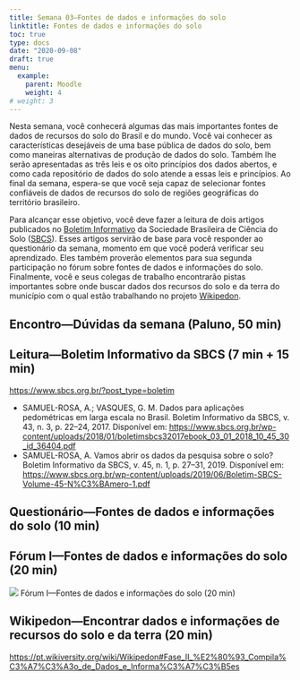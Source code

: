 ```yaml
---
title: Semana 03—Fontes de dados e informações do solo
linktitle: Fontes de dados e informações do solo
toc: true
type: docs
date: "2020-09-08"
draft: true
menu:
  example:
    parent: Moodle
    weight: 4
# weight: 3
---
```


Nesta semana, você conhecerá algumas das mais importantes fontes de dados de recursos do solo do Brasil e do mundo. Você vai conhecer as características desejáveis de uma base pública de dados do solo, bem como maneiras alternativas de produção de dados do solo. Também lhe serão apresentadas as três leis e os oito princípios dos dados abertos, e como cada repositório de dados do solo atende a essas leis e princípios. Ao final da semana, espera-se que você seja capaz de selecionar fontes confiáveis de dados de recursos do solo de regiões geográficas do território brasileiro.

Para alcançar esse objetivo, você deve fazer a leitura de dois artigos publicados no [Boletim Informativo](https://www.sbcs.org.br/?post_type=boletim) da Sociedade Brasileira de Ciência do Solo ([SBCS](https://www.sbcs.org.br)). Esses artigos servirão de base para você responder ao questionário da semana, momento em que você poderá verificar seu aprendizado. Eles também proverão elementos para sua segunda participação no fórum sobre fontes de dados e informações do solo. Finalmente, você e seus colegas de trabalho encontrarão pistas importantes sobre onde buscar dados dos recursos do solo e da terra do município com o qual estão trabalhando no projeto [Wikipedon](https://pt.wikiversity.org/wiki/Wikipedon).

## Encontro—Dúvidas da semana (Paluno, 50 min)

## Leitura—Boletim Informativo da SBCS (7 min + 15 min)

<!-- URL externa -->
https://www.sbcs.org.br/?post_type=boletim

<!-- Descrição -->
* SAMUEL-ROSA, A.; VASQUES, G. M. Dados para aplicações pedométricas em larga escala no Brasil. Boletim Informativo da SBCS, v. 43, n. 3, p. 22–24, 2017. Disponível em: <https://www.sbcs.org.br/wp-content/uploads/2018/01/boletimsbcs32017ebook_03_01_2018_10_45_30_id_36404.pdf>
* SAMUEL-ROSA, A. Vamos abrir os dados da pesquisa sobre o solo? Boletim Informativo da SBCS, v. 45, n. 1, p. 27–31, 2019. Disponível em: <https://www.sbcs.org.br/wp-content/uploads/2019/06/Boletim-SBCS-Volume-45-N%C3%BAmero-1.pdf>

## Questionário—Fontes de dados e informações do solo (10 min)

## Fórum I—Fontes de dados e informações do solo (20 min)

<!-- Rótulo -->
<img src="https://moodle.utfpr.edu.br/theme/image.php/classic/forum/1586623256/icon"> Fórum I—Fontes de dados e informações do solo (20 min)

## Wikipedon—Encontrar dados e informações de recursos do solo e da terra (20 min)

<!-- URL externa -->
https://pt.wikiversity.org/wiki/Wikipedon#Fase_II_%E2%80%93_Compila%C3%A7%C3%A3o_de_Dados_e_Informa%C3%A7%C3%B5es